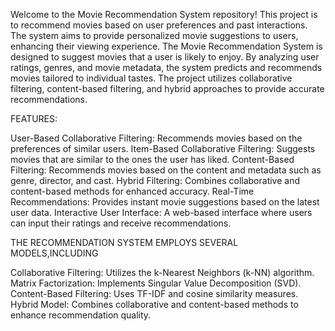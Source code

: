 Welcome to the Movie Recommendation System repository! This project is to recommend movies based on user preferences and past interactions. The system aims to provide personalized movie suggestions to users, enhancing their viewing experience.
 The Movie Recommendation System is designed to suggest movies that a user is likely to enjoy. By analyzing user ratings, genres, and movie metadata, the system predicts and recommends movies tailored to individual tastes. The project utilizes collaborative filtering, content-based filtering, and hybrid approaches to provide accurate recommendations.
 
FEATURES:

User-Based Collaborative Filtering: Recommends movies based on the preferences of similar users.
Item-Based Collaborative Filtering: Suggests movies that are similar to the ones the user has liked.
Content-Based Filtering: Recommends movies based on the content and metadata such as genre, director, and cast.
Hybrid Filtering: Combines collaborative and content-based methods for enhanced accuracy.
Real-Time Recommendations: Provides instant movie suggestions based on the latest user data.
Interactive User Interface: A web-based interface where users can input their ratings and receive recommendations.
 

THE RECOMMENDATION SYSTEM EMPLOYS SEVERAL MODELS,INCLUDING

Collaborative Filtering: Utilizes the k-Nearest Neighbors (k-NN) algorithm.
Matrix Factorization: Implements Singular Value Decomposition (SVD).
Content-Based Filtering: Uses TF-IDF and cosine similarity measures.
Hybrid Model: Combines collaborative and content-based methods to enhance recommendation quality.
